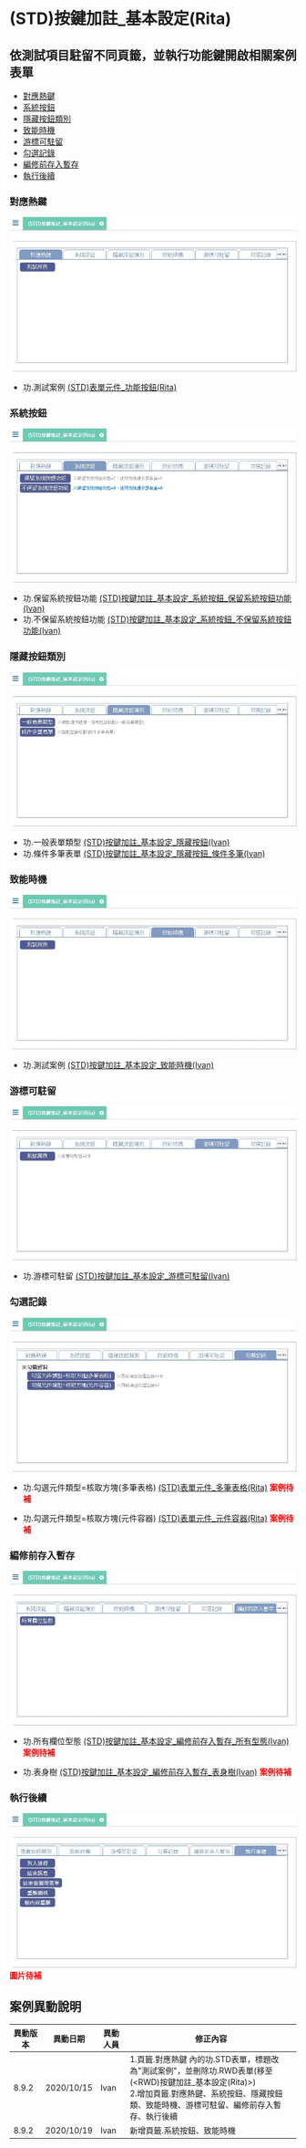 # (STD)按鍵加註_基本設定(Rita)

## 依測試項目駐留不同頁籤，並執行功能鍵開啟相關案例表單

* [對應熱鍵]
* [系統按鈕]
* [隱藏按鈕類別]
* [致能時機]
* [游標可駐留]
* [勾選記錄]
* [編修前存入暫存]
* [執行後續]

### <div id="hotkey">對應熱鍵</div>

![FX999500001767_hotkey]

* 功.測試案例 [(STD)表單元件_功能按鈕(Rita)]

### <div id="sysbtn">系統按鈕</div>

![FX999500001767_sysbtn]

* 功.保留系統按鈕功能 [(STD)按鍵加註_基本設定_系統按鈕_保留系統按鈕功能(Ivan)]
* 功.不保留系統按鈕功能 [(STD)按鍵加註_基本設定_系統按鈕_不保留系統按鈕功能(Ivan)]

### <div id="hidebtn">隱藏按鈕類別</div>

![FX999500001767_hidebtn]

* 功.一般表單類型 [(STD)按鍵加註_基本設定_隱藏按鈕(Ivan)]
* 功.條件多筆表單 [(STD)按鍵加註_基本設定_隱藏按鈕_條件多筆(Ivan)]

### <div id="enable">致能時機</div>

![FX999500001767_enable]

* 功.測試案例 [(STD)按鍵加註_基本設定_致能時機(Ivan)]

### <div id="focus">游標可駐留</div>

![FX999500001767_focus]

* 功.游標可駐留 [(STD)按鍵加註_基本設定_游標可駐留(Ivan)]

### <div id="chkrecord">勾選記錄</div>

![FX999500001767_chkrecord]

* 功.勾選元件類型=核取方塊(多筆表格) [(STD)表單元件_多筆表格(Rita)]() **<font color=#ff0000>案例待補</font>**

* 功.勾選元件類型=核取方塊(元件容器) [(STD)表單元件_元件容器(Rita)]() **<font color=#ff0000>案例待補</font>**

### <div id="savetemp">編修前存入暫存</div>

![FX999500001767_savetemp]

* 功.所有欄位型態 [(STD)按鍵加註_基本設定_編修前存入暫存_所有型態(Ivan)]() **<font color=#ff0000>案例待補</font>**

* 功.表身樹 [(STD)按鍵加註_基本設定_編修前存入暫存_表身樹(Ivan)]() **<font color=#ff0000>案例待補</font>**

### <div id="pst">執行後續</div>

![FX999500001767_pst] **<font color=#ff0000>圖片待補</font>**

## <div id="history">案例異動說明</div>

|異動版本|異動日期|異動人員|修正內容|
|--------|-------|-------|-------|
|8.9.2|2020/10/15|Ivan|1.頁籤.對應熱鍵 內的功.STD表單，標題改為"測試案例"，並刪除功.RWD表單(移至(<RWD)按鍵加註_基本設定(Rita)>)</br>2.增加頁籤.對應熱鍵、系統按鈕、隱藏按鈕類、致能時機、游標可駐留、編修前存入暫存、執行後續|
|8.9.2|2020/10/19|Ivan|新增頁籤.系統按鈕、致能時機|

<!--超連結引用ps.畫面上看不到-->
[對應熱鍵]:#hotkey
[系統按鈕]:#sysbtn
[隱藏按鈕類別]:#hidebtn
[致能時機]:#enable
[游標可駐留]:#focus
[勾選記錄]:#chkrecord
[編修前存入暫存]:#savetemp
[執行後續]:#pst

[(STD)表單元件_功能按鈕(Rita)]:FX999500001798.md
[(STD)按鍵加註_基本設定_系統按鈕_保留系統按鈕功能(Ivan)]:FX999500001867.md
[(STD)按鍵加註_基本設定_系統按鈕_不保留系統按鈕功能(Ivan)]:FX999500001868.md
[(STD)按鍵加註_基本設定_隱藏按鈕(Ivan)]:FX999500001953.md
[(STD)按鍵加註_基本設定_隱藏按鈕_條件多筆(Ivan)]:FX999500001957.md
[(STD)按鍵加註_基本設定_致能時機(Ivan)]:FX999500001873.md
[(STD)按鍵加註_基本設定_游標可駐留(Ivan)]:FX999500001876.md

[FX999500001767_hotkey]:attachment/FX999500001767_hotkey.jpg
[FX999500001767_sysbtn]:attachment/FX999500001767_sysbtn.jpg
[FX999500001767_hidebtn]:attachment/FX999500001767_hidebtn.jpg
[FX999500001767_enable]:attachment/FX999500001767_enable.jpg
[FX999500001767_focus]:attachment/FX999500001767_focus.jpg
[FX999500001767_chkrecord]:attachment/FX999500001767_chkrecord.jpg
[FX999500001767_savetemp]:attachment/FX999500001767_savetemp.jpg
[FX999500001767_pst]:attachment/FX999500001767_pst.jpg